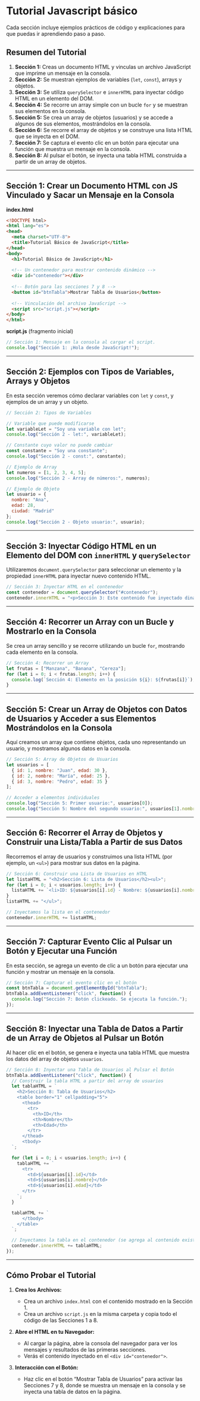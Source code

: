 # Tutorial Javascript básico
Cada sección incluye ejemplos prácticos de código y explicaciones para que puedas ir aprendiendo paso a paso.

## Resumen del Tutorial

1. **Sección 1:** Creas un documento HTML y vinculas un archivo JavaScript que imprime un mensaje en la consola.  
2. **Sección 2:** Se muestran ejemplos de variables (`let`, `const`), arrays y objetos.  
3. **Sección 3:** Se utiliza `querySelector` e `innerHTML` para inyectar código HTML en un elemento del DOM.  
4. **Sección 4:** Se recorre un array simple con un bucle `for` y se muestran sus elementos en la consola.  
5. **Sección 5:** Se crea un array de objetos (usuarios) y se accede a algunos de sus elementos, mostrándolos en la consola.  
6. **Sección 6:** Se recorre el array de objetos y se construye una lista HTML que se inyecta en el DOM.  
7. **Sección 7:** Se captura el evento clic en un botón para ejecutar una función que muestra un mensaje en la consola.  
8. **Sección 8:** Al pulsar el botón, se inyecta una tabla HTML construida a partir de un array de objetos.

---

## Sección 1: Crear un Documento HTML con JS Vinculado y Sacar un Mensaje en la Consola

**index.html**
```html
<!DOCTYPE html>
<html lang="es">
<head>
  <meta charset="UTF-8">
  <title>Tutorial Básico de JavaScript</title>
</head>
<body>
  <h1>Tutorial Básico de JavaScript</h1>
  
  <!-- Un contenedor para mostrar contenido dinámico -->
  <div id="contenedor"></div>
  
  <!-- Botón para las secciones 7 y 8 -->
  <button id="btnTabla">Mostrar Tabla de Usuarios</button>
  
  <!-- Vinculación del archivo JavaScript -->
  <script src="script.js"></script>
</body>
</html>
```

**script.js** (fragmento inicial)
```js
// Sección 1: Mensaje en la consola al cargar el script.
console.log("Sección 1: ¡Hola desde JavaScript!");
```

---

## Sección 2: Ejemplos con Tipos de Variables, Arrays y Objetos

En esta sección veremos cómo declarar variables con `let` y `const`, y ejemplos de un array y un objeto.

```js
// Sección 2: Tipos de Variables

// Variable que puede modificarse
let variableLet = "Soy una variable con let";
console.log("Sección 2 - let:", variableLet);

// Constante cuyo valor no puede cambiar
const constante = "Soy una constante";
console.log("Sección 2 - const:", constante);

// Ejemplo de Array
let numeros = [1, 2, 3, 4, 5];
console.log("Sección 2 - Array de números:", numeros);

// Ejemplo de Objeto
let usuario = {
  nombre: "Ana",
  edad: 28,
  ciudad: "Madrid"
};
console.log("Sección 2 - Objeto usuario:", usuario);
```

---

## Sección 3: Inyectar Código HTML en un Elemento del DOM con `innerHTML` y `querySelector`

Utilizaremos `document.querySelector` para seleccionar un elemento y la propiedad `innerHTML` para inyectar nuevo contenido HTML.

```js
// Sección 3: Inyectar HTML en el contenedor
const contenedor = document.querySelector("#contenedor");
contenedor.innerHTML = "<p>Sección 3: Este contenido fue inyectado dinámicamente.</p>";
```

---

## Sección 4: Recorrer un Array con un Bucle y Mostrarlo en la Consola

Se crea un array sencillo y se recorre utilizando un bucle `for`, mostrando cada elemento en la consola.

```js
// Sección 4: Recorrer un Array
let frutas = ["Manzana", "Banana", "Cereza"];
for (let i = 0; i < frutas.length; i++) {
  console.log(`Sección 4: Elemento en la posición ${i}: ${frutas[i]}`);
}
```

---

## Sección 5: Crear un Array de Objetos con Datos de Usuarios y Acceder a sus Elementos Mostrándolos en la Consola

Aquí creamos un array que contiene objetos, cada uno representando un usuario, y mostramos algunos datos en la consola.

```js
// Sección 5: Array de Objetos de Usuarios
let usuarios = [
  { id: 1, nombre: "Juan", edad: 30 },
  { id: 2, nombre: "María", edad: 25 },
  { id: 3, nombre: "Pedro", edad: 35 }
];

// Acceder a elementos individuales
console.log("Sección 5: Primer usuario:", usuarios[0]);
console.log("Sección 5: Nombre del segundo usuario:", usuarios[1].nombre);
```

---

## Sección 6: Recorrer el Array de Objetos y Construir una Lista/Tabla a Partir de sus Datos

Recorremos el array de usuarios y construimos una lista HTML (por ejemplo, un `<ul>`) para mostrar sus datos en la página.

```js
// Sección 6: Construir una Lista de Usuarios en HTML
let listaHTML = "<h2>Sección 6: Lista de Usuarios</h2><ul>";
for (let i = 0; i < usuarios.length; i++) {
  listaHTML += `<li>ID: ${usuarios[i].id} - Nombre: ${usuarios[i].nombre} - Edad: ${usuarios[i].edad}</li>`;
}
listaHTML += "</ul>";

// Inyectamos la lista en el contenedor
contenedor.innerHTML += listaHTML;
```

---

## Sección 7: Capturar Evento Clic al Pulsar un Botón y Ejecutar una Función

En esta sección, se agrega un evento de clic a un botón para ejecutar una función y mostrar un mensaje en la consola.

```js
// Sección 7: Capturar el evento clic en el botón
const btnTabla = document.getElementById("btnTabla");
btnTabla.addEventListener("click", function() {
  console.log("Sección 7: Botón clickeado. Se ejecuta la función.");
});
```

---

## Sección 8: Inyectar una Tabla de Datos a Partir de un Array de Objetos al Pulsar un Botón

Al hacer clic en el botón, se genera e inyecta una tabla HTML que muestra los datos del array de objetos `usuarios`.

```js
// Sección 8: Inyectar una Tabla de Usuarios al Pulsar el Botón
btnTabla.addEventListener("click", function() {
  // Construir la tabla HTML a partir del array de usuarios
  let tablaHTML = `
    <h2>Sección 8: Tabla de Usuarios</h2>
    <table border="1" cellpadding="5">
      <thead>
        <tr>
          <th>ID</th>
          <th>Nombre</th>
          <th>Edad</th>
        </tr>
      </thead>
      <tbody>
  `;

  for (let i = 0; i < usuarios.length; i++) {
    tablaHTML += `
      <tr>
        <td>${usuarios[i].id}</td>
        <td>${usuarios[i].nombre}</td>
        <td>${usuarios[i].edad}</td>
      </tr>
    `;
  }

  tablaHTML += `
      </tbody>
    </table>
  `;

  // Inyectamos la tabla en el contenedor (se agrega al contenido existente)
  contenedor.innerHTML += tablaHTML;
});
```

---



## Cómo Probar el Tutorial

1. **Crea los Archivos:**  
   - Crea un archivo `index.html` con el contenido mostrado en la Sección 1.  
   - Crea un archivo `script.js` en la misma carpeta y copia todo el código de las Secciones 1 a 8.

2. **Abre el HTML en tu Navegador:**  
   - Al cargar la página, abre la consola del navegador para ver los mensajes y resultados de las primeras secciones.
   - Verás el contenido inyectado en el `<div id="contenedor">`.

3. **Interacción con el Botón:**  
   - Haz clic en el botón “Mostrar Tabla de Usuarios” para activar las Secciones 7 y 8, donde se muestra un mensaje en la consola y se inyecta una tabla de datos en la página.

